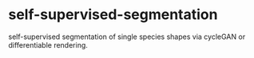 # self-supervised-segmentation
self-supervised segmentation of single species shapes via cycleGAN or differentiable rendering.
